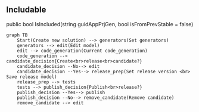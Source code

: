 ## Includable

public bool IsIncluded(string guidAppPrjGen, bool isFromPrevStable = false)

```mermaid
graph TB
    Start(Create new solution) --> generators(Set generators)
    generators --> edit(Edit model)
    edit --> code_generation(Current code_generation)
    code_generation --> candidate_decision{Create<br>release<br>candidate?}
    candidate_decision --No--> edit
    candidate_decision --Yes--> release_prep(Set release version <br> Save release model)
    release_prep --> tests
    tests --> publish_decision{Publish<br>release?}
    publish_decision --Yes--> publish
    publish_decision --No--> remove_candidate(Remove candidate)
    remove_candidate --> edit
```